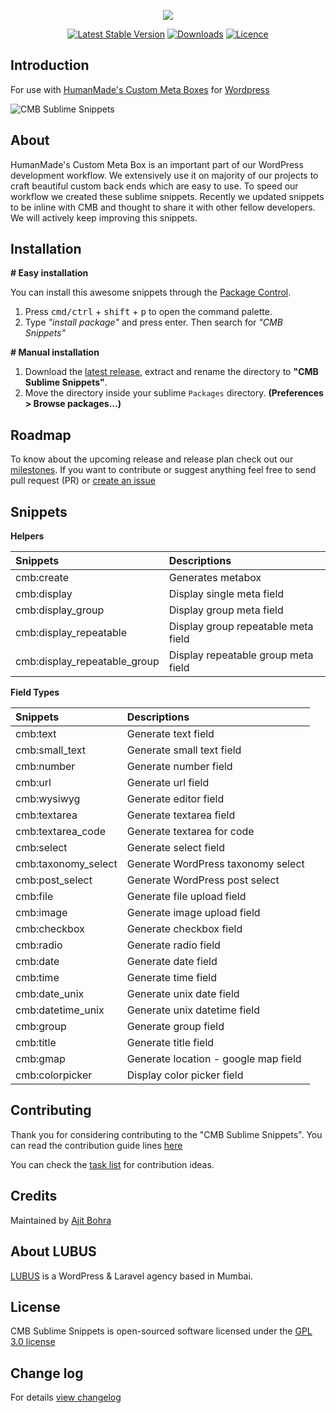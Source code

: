 <p align="center"><img src="https://cloud.githubusercontent.com/assets/1039236/24427602/38d494a6-1429-11e7-80be-6da3451d7e20.png"></p>

<p align="center">
<a href="https://github.com/lubusIN/CMB-sublime-snippets/releases"><img src="https://img.shields.io/github/release/lubusIN/CMB-sublime-snippets.svg?style=flat-square" alt="Latest Stable Version"></a> <a href="https://packagecontrol.io/packages/CMB%20snippets"><img src="https://img.shields.io/packagecontrol/dt/CMB%20snippets.svg" alt="Downloads"></a> <a href="https://wordpress.org/plugins/wc-dashboard-widget/"><img src="https://img.shields.io/aur/license/yaourt.svg" alt="Licence"></a>
</p>

**Introduction**
--------------------
For use with [HumanMade's Custom Meta Boxes](https://github.com/humanmade/Custom-Meta-Boxes/) for [Wordpress](wordpress.org)

![CMB Sublime Snippets](https://cloud.githubusercontent.com/assets/1039236/19284518/ce8d1760-9013-11e6-9d01-6a6c721af758.gif)

About
---------

HumanMade's Custom Meta Box is an important part of our WordPress development workflow. We extensively use it on majority of our projects to craft beautiful custom back ends which are easy to use. To speed our workflow we created these sublime snippets. Recently we updated snippets to be inline with CMB and thought to share it with other fellow developers. We will actively keep improving this snippets.

Installation
------------
**# Easy installation**

You can install this awesome snippets through the [Package Control](https://packagecontrol.io/installation).

1. Press <kbd>cmd/ctrl</kbd> + <kbd>shift</kbd> + <kbd>p</kbd> to open the command palette.
2. Type *"install package"* and press enter. Then search for *"CMB Snippets"*


**# Manual installation**

1. Download the [latest release](https://github.com/lubusIN/CMB-sublime-snippets/releases/latest), extract and rename the directory to **"CMB Sublime Snippets"**.
2. Move the directory inside your sublime `Packages` directory. **(Preferences > Browse packages...)**


Roadmap
-------------------------------

To know about the upcoming release and release plan check out our [milestones](https://github.com/lubusIN/CMB-sublime-snippets/milestones). If you want to contribute or suggest anything feel free to send pull request (PR) or [create an issue](https://github.com/lubusIN/CMB-sublime-snippets/issues/new)

Snippets
--------
**Helpers**

| Snippets                             | Descriptions                          |
| :-------------                       | :------------------------------------ |
| cmb:create                           | Generates metabox                     |
| cmb:display                          | Display single meta field             |
| cmb:display_group                    | Display group meta field              |
| cmb:display_repeatable               | Display group repeatable  meta field  |
| cmb:display_repeatable_group 		   | Display repeatable group meta field   |



**Field Types**

| Snippets                             | Descriptions                          |
| :-------------                       | :------------------------------------ |
| cmb:text             | Generate text field          			|
| cmb:small_text       | Generate small text field 				|
| cmb:number           | Generate number field   				|
| cmb:url              | Generate url field     				|
| cmb:wysiwyg 		   | Generate editor field   				|
| cmb:textarea 		   | Generate textarea field	    		|
| cmb:textarea_code    | Generate textarea for code   			|
| cmb:select 		   | Generate select field   			  	|
| cmb:taxonomy_select  | Generate WordPress taxonomy select   	|
| cmb:post_select 	   | Generate WordPress post select		  	|
| cmb:file 		       | Generate file upload field				|
| cmb:image 		   | Generate image upload field		  	|
| cmb:checkbox 		   | Generate checkbox field  				|
| cmb:radio 		   | Generate radio field  					|
| cmb:date 		       | Generate date field				  	|
| cmb:time 		       | Generate time field				  	|
| cmb:date_unix 	   | Generate unix date field			  	|
| cmb:datetime_unix    | Generate unix datetime field  			|		
| cmb:group 		   | Generate group field				  	|
| cmb:title 		   | Generate title field  					|
| cmb:gmap		       | Generate location - google map field  	|
| cmb:colorpicker 	   | Display color picker 			field  	|

**Contributing**
----------------

Thank you for considering contributing to the "CMB Sublime Snippets". You can read the contribution guide lines [here](CONTRIBUTING.md)

You can check the [task list](https://github.com/lubusIN/CMB-sublime-snippets/projects/1) for contribution ideas.

**Credits**
------------
Maintained by [Ajit Bohra](http://https://twitter.com/ajitbohra)

**About LUBUS**
---------------
[LUBUS](http://lubus.in) is a WordPress & Laravel agency based in Mumbai.

**License**
-----------
CMB Sublime Snippets is open-sourced software licensed under the [GPL 3.0 license](LICENSE)

Change log
----------
For details [view changelog](https://github.com/lubusIN/CMB-sublime-snippets/blob/master/CHANGELOG.md)
